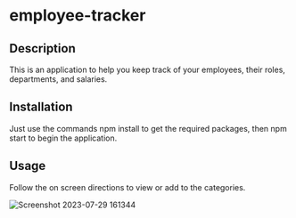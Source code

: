 # employee-tracker

## Description

This is an application to help you keep track of your employees, their roles, departments, and salaries.

## Installation

Just use the commands npm install to get the required packages, then npm start to begin the application. 

## Usage

Follow the on screen directions to view or add to the categories.

![Screenshot 2023-07-29 161344](https://github.com/Jrorem/employee-tracker/assets/126031175/88dc2b76-bf1a-4eee-8190-7b62d68a055e)

